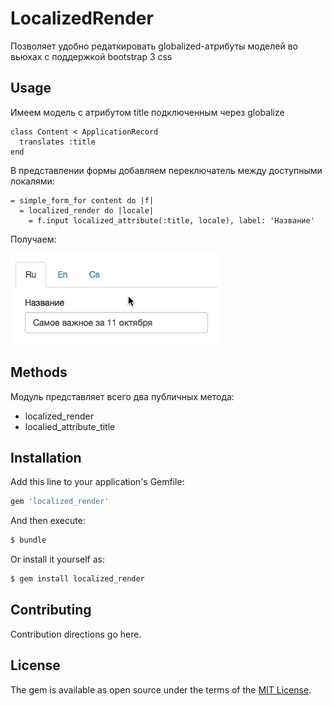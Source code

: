 # LocalizedRender

Позволяет удобно редаткировать globalized-атрибуты моделей во вьюхах с
поддержкой bootstrap 3 css

## Usage

Имеем модель с атрибутом title подключенным через globalize

```
class Content < ApplicationRecord
  translates :title
end
```

В представлении формы добавляем переключатель между доступными локалями:


```slim
= simple_form_for content do |f|
  = localized_render do |locale|
    = f.input localized_attribute(:title, locale), label: 'Название'
```

Получаем:

![Image of example](https://raw.githubusercontent.com/BrandyMint/localized_render/master/doc/example.gif)


## Methods

Модуль представляет всего два публичных метода:

* localized_render
* localied_attribute_title

## Installation
Add this line to your application's Gemfile:

```ruby
gem 'localized_render'
```

And then execute:
```bash
$ bundle
```

Or install it yourself as:
```bash
$ gem install localized_render
```

## Contributing
Contribution directions go here.

## License
The gem is available as open source under the terms of the [MIT License](https://opensource.org/licenses/MIT).
